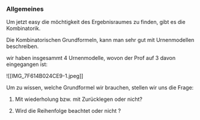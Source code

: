 ### Allgemeines
Um jetzt easy die möchtigkeit des Ergebnisraumes zu finden, gibt es die Kombinatorik.

Die Kombinatorischen Grundformeln, kann man sehr gut mit Urnenmodellen beschreiben.

wir haben insgesammt 4 Urnenmodelle, wovon der Prof auf 3 davon eingegangen ist:

![[IMG_7F614B024CE9-1.jpeg]]

Um zu wissen, welche Grundformel wir brauchen, stellen wir uns die Frage:

1. Mit wiederholung bzw. mit Zurücklegen oder nicht?

2. Wird die Reihenfolge beachtet oder nicht ?



